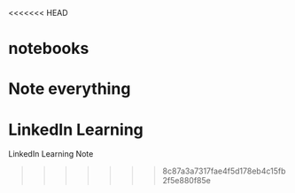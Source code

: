 <<<<<<< HEAD
# notebooks
Note everything
=======
# LinkedIn Learning
LinkedIn Learning Note
>>>>>>> 8c87a3a7317fae4f5d178eb4c15fb2f5e880f85e

